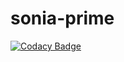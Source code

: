 # sonia-prime
[![Codacy Badge](https://api.codacy.com/project/badge/Grade/dc846b2a397e489b889e7f77f732b1e6)](https://app.codacy.com/manual/apotocki/sonia-prime?utm_source=github.com&utm_medium=referral&utm_content=apotocki/sonia-prime&utm_campaign=Badge_Grade_Dashboard)
